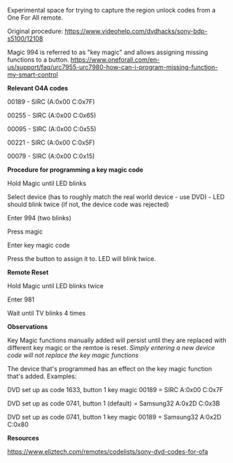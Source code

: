 Experimental space for trying to capture the region unlock codes from a One For All remote.

Original procedure:
https://www.videohelp.com/dvdhacks/sony-bdp-s5100/12108

Magic 994 is referred to as "key magic" and allows assigning missing functions to a button.
https://www.oneforall.com/en-us/support/faq/urc7955-urc7980-how-can-i-program-missing-function-my-smart-control

**Relevant O4A codes**

00189 - SIRC (A:0x00 C:0x7F)

00255 - SIRC (A:0x00 C:0x65)

00095 - SIRC (A:0x00 C:0x55)

00221 - SIRC (A:0x00 C:0x5F)

00079 - SIRC (A:0x00 C:0x15)

**Procedure for programming a key magic code**

Hold Magic until LED blinks

Select device (has to roughly match the real world device - use DVD) - LED should blink twice (if not, the device code was rejected)

Enter 994 (two blinks)

Press magic

Enter key magic code

Press the button to assign it to. LED will blink twice.

**Remote Reset**

Hold Magic until LED blinks twice

Enter 981

Wait until TV blinks 4 times

**Observations**

Key Magic functions manually added will persist until they are replaced with different key magic or the remtoe is reset. *Simply entering a new device code will not replace the key magic functions*

The device that's programmed has an effect on the key magic function that's added.  Examples:

DVD set up as code 1633, button 1 key magic 00189 = SIRC A:0x00 C:0x7F

DVD set up as code 0741, button 1 (default) = Samsung32 A:0x2D C:0x3B

DVD set up as code 0741, button 1 key magic 00189 = Samsung32 A:0x2D C:0x80

**Resources**

https://www.eliztech.com/remotes/codelists/sony-dvd-codes-for-ofa

